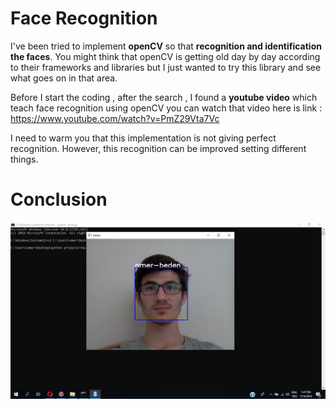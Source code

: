 # Face Recognition

I've been tried to implement __openCV__ so that __recognition and identification the faces__.
You might think that openCV is getting old day by day according to their frameworks and libraries but I just wanted to try this library and see what goes on in that area.

Before I start the coding , after the search , I found a __youtube video__ which teach face recognition using openCV
you can watch that video here is link : https://www.youtube.com/watch?v=PmZ29Vta7Vc

I need to warm you that this implementation is not giving perfect recognition. However, this recognition can be improved setting different things.

# Conclusion
![](https://github.com/omerbeden/OpenCV-Face-Recognition/blob/master/face%20recog.png)

